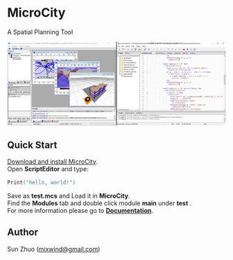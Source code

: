 # MicroCity
A Spatial Planning Tool

![Screenshots](docs/imgs/microcity.png)
## Quick Start
[Download and install MicroCity](https://github.com/microcity/microcity.github.io/releases/latest).  
Open **ScriptEditor** and type:  
```lua
Print("hello, world!")
```
Save as **test.mcs** and Load it in **MicroCity**.  
Find the **Modules** tab and double click module **main** under **test** .  
For more information please go to [**Documentation**](docs/).  
## Author
Sun Zhuo (mixwind@gmail.com)
